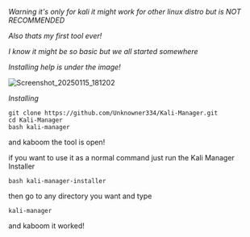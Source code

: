 *Warning it's only for kali it might work for other linux distro but is NOT RECOMMENDED*

*Also thats my first tool ever!*

*I know it might be so basic but we all started somewhere*

*Installing help is under the image!*

![Screenshot_20250115_181202](https://github.com/user-attachments/assets/90c56a5e-7988-4dad-9e4c-532c11c159f6)

*Installing*
```
git clone https://github.com/Unknowner334/Kali-Manager.git
cd Kali-Manager
bash kali-manager
```
and kaboom the tool is open!

if you want to use it as a normal command just run the Kali Manager Installer
```
bash kali-manager-installer
```
then go to any directory you want and type
```
kali-manager
```
and kaboom it worked!
